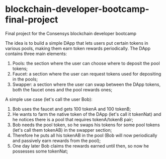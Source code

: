 # blockchain-developer-bootcamp-final-project
Final project for the Consensys blockchain developer bootcamp

The idea is to build a simple DApp that lets users put certain tokens in various pools, making them earn token rewards periodically.
The DApp contains three main elements:
  1. Pools: the section where the user can choose where to deposit the pool tokens;
  2. Faucet: a section where the user can request tokens used for depositing in the pools;
  3. Swapper: a section where the user can swap between the DApp tokens, both the faucet ones and the pool rewards ones;

A simple use case (let's call the user Bob):
  1. Bob uses the faucet and gets 100 tokenA and 100 tokenB;
  2. He wants to farm the native token of the DApp (let's call it tokenNat) and he notices there is a pool that requires tokenA/tokenB pair;
  3. Bob needs the pool token, so he swaps his tokens for some pool tokens (let's call them tokenAB) in the swapper section;
  4. Therefore he puts all his tokenAB in the pool (Bob will now periodically and passively earn rewards from the pool);
  5. One day later Bob claims the rewards earned until then, so now he possesses some tokenNat;
